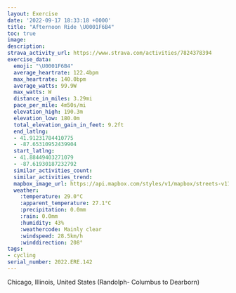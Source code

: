 ```yaml
---
layout: Exercise
date: '2022-09-17 18:33:18 +0000'
title: "Afternoon Ride \U0001F6B4"
toc: true
image:
description:
strava_activity_url: https://www.strava.com/activities/7824378394
exercise_data:
  emoji: "\U0001F6B4"
  average_heartrate: 122.4bpm
  max_heartrate: 140.0bpm
  average_watts: 99.9W
  max_watts: W
  distance_in_miles: 3.29mi
  pace_per_mile: 4m50s/mi
  elevation_high: 190.3m
  elevation_low: 180.0m
  total_elevation_gain_in_feet: 9.2ft
  end_latlng:
  - 41.91231784410775
  - -87.65310952439904
  start_latlng:
  - 41.88449403271079
  - -87.61930187232792
  similar_activities_count:
  similar_activities_trend:
  mapbox_image_url: https://api.mapbox.com/styles/v1/mapbox/streets-v11/static/path-5+787af2-1.0(aqs~FnwxuOAxH%40hDLrF%3FxAAnBIvCEz%40J%7CB%40%7C%40Ef%40IVWZk%40ZgAXy%40JkAQeA_%40m%40Mi%40AWFSPGJI%5EG~%40%40%7CBCNKDoANsAH%7B%40AyBKw%40%40GNARF%60EA%60%40CNODw%40IYFgDPeBIwCC_D%40aEJoBAsAHkEDkCN%5BCQGCE%5DCeDPaCVs%40Bu%40%3FyCSoFC_OPaDAJT%5ExABT%40d%40Cd%40MxAAh%40F%7CFCzBM%60EBzDCfDE~%40Q%7C%40Sh%40c%40v%40iBfCkC%60EgB%60C%7DAhCeAxAmGxJi%40bAe%40hA%5Bh%40uBrCwAvBw%40v%40GRy%40xAaB~B%7DB%60Es%40%60BI%5CAN%40nA),pin-s-s+e5b22e(-87.62248,41.88449),pin-s-f+89ae00(-87.65142999999996,41.911800000000014)/auto/800x800?access_token=pk.eyJ1Ijoiam9zaGJlY2ttYW4iLCJhIjoiY205eWR2aDd1MWZ6djJrbXc4a3M0bWZleiJ9.XiG9OWkNcZk2QzjJbxLB4A
  weather:
    :temperature: 29.0°C
    :apparent_temperature: 27.1°C
    :precipitation: 0.0mm
    :rain: 0.0mm
    :humidity: 43%
    :weathercode: Mainly clear
    :windspeed: 28.5km/h
    :winddirection: 208°
tags:
- cycling
serial_number: 2022.ERE.142
---
```

Chicago, Illinois, United States (Randolph- Columbus to Dearborn)
